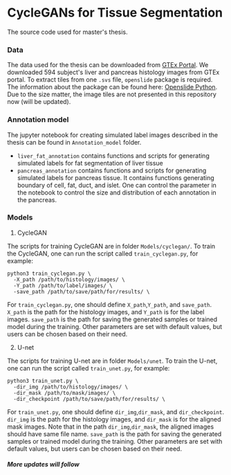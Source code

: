 # CycleGANs for Tissue Segmentation
The source code used for master's thesis.

### Data
The data used for the thesis can be downloaded from [GTEx Portal](https://www.gtexportal.org/home/). We downloaded 594 subject's liver and pancreas histology images from GTEx portal. To extract tiles from one `.svs` file, `openslide` package is required. The information about the package can be found here: [Openslide Python](https://openslide.org/api/python/). Due to the size matter, the image tiles are not presented in this repository now (will be updated). 

### Annotation model
The jupyter notebook for creating simulated label images described in the thesis can be found in `Annotation_model` folder.

- `liver_fat_annotation` contains functions and scripts for generating simulated labels for fat segmentation of liver tissue
- `pancreas_annotation` contains functions and scripts for generating simulated labels for pancreas tissue. It contains functions generating boundary of cell, fat, duct, and islet. One can control the parameter in the notebook to control the size and distribution of each annotation in the pancreas.

### Models
1. CycleGAN 

The scripts for training CycleGAN are in folder `Models/cyclegan/`. To train the CycleGAN, one can run the script called `train_cyclegan.py`, for example:
```
python3 train_cyclegan.py \
  -X_path /path/to/histology/images/ \
  -Y_path /path/to/label/images/ \
  -save_path /path/to/save/path/for/results/ \
```
For `train_cyclegan.py`, one should define `X_path`,`Y_path`, and `save_path`. `X_path` is the path for the histology images, and `Y_path` is for the label images. `save_path` is the path for saving the generated samples or trained model during the training. Other parameters are set with default values, but users can be chosen based on their need.

2. U-net

The scripts for training U-net are in folder `Models/unet`. To train the U-net, one can run the script called `train_unet.py`, for example:
```
python3 train_unet.py \
  -dir_img /path/to/histology/images/ \
  -dir_mask /path/to/mask/images/ \
  -dir_checkpoint /path/to/save/path/for/results/ \
```
For `train_unet.py`, one should define `dir_img`,`dir_mask`, and `dir_checkpoint`. `dir_img` is the path for the histology images, and `dir_mask` is for the aligned mask images. Note that in the path `dir_img`,`dir_mask`, the aligned images should have same file name. `save_path` is the path for saving the generated samples or trained model during the training. Other parameters are set with default values, but users can be chosen based on their need.


##### More updates will follow
